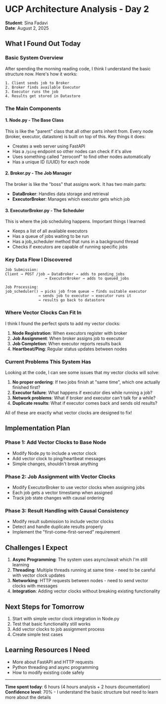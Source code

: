# UCP Architecture Analysis - Day 2

**Student**: Sina Fadavi  
**Date**: August 2, 2025  

## What I Found Out Today

### Basic System Overview
After spending the morning reading code, I think I understand the basic structure now. Here's how it works:

```
1. Client sends job to Broker
2. Broker finds available Executor 
3. Executor runs the job
4. Results get stored in Datastore
```

### The Main Components

#### 1. Node.py - The Base Class
This is like the "parent" class that all other parts inherit from. Every node (broker, executor, datastore) is built on top of this. Key things it does:
- Creates a web server using FastAPI
- Has a `/ping` endpoint so other nodes can check if it's alive
- Uses something called "zeroconf" to find other nodes automatically
- Has a unique ID (UUID) for each node

#### 2. Broker.py - The Job Manager
The broker is like the "boss" that assigns work. It has two main parts:
- **DataBroker**: Handles data storage and retrieval
- **ExecutorBroker**: Manages which executor gets which job

#### 3. ExecutorBroker.py - The Scheduler
This is where the job scheduling happens. Important things I learned:
- Keeps a list of all available executors
- Has a queue of jobs waiting to be run
- Has a job_scheduler method that runs in a background thread
- Checks if executors are capable of running specific jobs

### Key Data Flow I Discovered

```
Job Submission:
Client → POST /job → DataBroker → adds to pending_jobs
                  → ExecutorBroker → adds to queued_jobs
                  
Job Processing:
job_scheduler() → picks job from queue → finds suitable executor
               → sends job to executor → executor runs it
               → results go back to datastore
```

### Where Vector Clocks Can Fit In

I think I found the perfect spots to add my vector clocks:

1. **Node Registration**: When executors register with broker
2. **Job Assignment**: When broker assigns job to executor  
3. **Job Completion**: When executor reports results back
4. **Heartbeat/Ping**: Regular status updates between nodes

### Current Problems This System Has

Looking at the code, I can see some issues that my vector clocks will solve:

1. **No proper ordering**: If two jobs finish at "same time", which one actually finished first?
2. **Executor failure**: What happens if executor dies while running a job?
3. **Network problems**: What if broker and executor can't talk for a while?
4. **Duplicate results**: What if executor comes back and sends old results?

All of these are exactly what vector clocks are designed to fix!

## Implementation Plan

### Phase 1: Add Vector Clocks to Base Node
- Modify Node.py to include a vector clock
- Add vector clock to ping/heartbeat messages
- Simple changes, shouldn't break anything

### Phase 2: Job Assignment with Vector Clocks  
- Modify ExecutorBroker to use vector clocks when assigning jobs
- Each job gets a vector timestamp when assigned
- Track job state changes with causal ordering

### Phase 3: Result Handling with Causal Consistency
- Modify result submission to include vector clocks
- Detect and handle duplicate results properly  
- Implement the "first-come-first-served" requirement

## Challenges I Expect

1. **Async Programming**: The system uses async/await which I'm still learning
2. **Threading**: Multiple threads running at same time - need to be careful with vector clock updates
3. **Networking**: HTTP requests between nodes - need to send vector clocks with messages
4. **Integration**: Adding vector clocks without breaking existing functionality

## Next Steps for Tomorrow

1. Start with simple vector clock integration in Node.py
2. Test that basic functionality still works
3. Add vector clocks to job assignment process
4. Create simple test cases

## Learning Resources I Need
- More about FastAPI and HTTP requests
- Python threading and async programming
- How to modify existing code safely

---

**Time spent today**: 6 hours (4 hours analysis + 2 hours documentation)  
**Confidence level**: 70% - I understand the basic structure but need to learn more about the details
